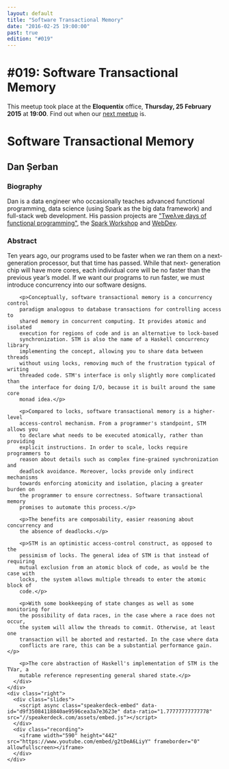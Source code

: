 ```yaml
---
layout: default
title: "Software Transactional Memory"
date: "2016-02-25 19:00:00"
past: true
edition: "#019"
---
```


<div class="description">
  <h1><span class="edition-number">#019</span>: Software Transactional Memory</h1>
  <p>This meetup took place at the <strong>Eloquentix</strong> office,
    <strong>Thursday, 25 February 2015</strong> at <strong>19:00</strong>.
    Find out when our <a href="/next">next meetup</a> is.</p>
</div>

<div class="clear-fix"></div>

<div class="presentation">
  <h1>Software Transactional Memory</h1>
  <div class="details">
    <div class="left">
      <div class="biography">
        <h2 class="speaker">Dan Șerban</h2>
        <h3>Biography</h3>
        <p>Dan is a data engineer who occasionally teaches advanced functional
        programming, data science (using Spark as the big data framework) and
        full-stack web development. His passion projects are
        <a href="http://lambda.rosedu.org/">"Tweλve days of functional programming"</a>,
        the <a href="http://is.gd/sparkworkshop">Spark Workshop</a> and
        <a href="http://webdevupb.github.io/">WebDev</a>.</p>
      </div>
      <div class="abstract">
        <h3>Abstract</h3>
        <p>Ten years ago, our programs used to be faster when we ran them on a
        next-generation processor, but that time has passed. While that next-
        generation chip will have more cores, each individual core will be no
        faster than the previous year’s model. If we want our programs to run
        faster, we must introduce concurrency into our software designs.</p>

        <p>Conceptually, software transactional memory is a concurrency control
        paradigm analogous to database transactions for controlling access to
        shared memory in concurrent computing. It provides atomic and isolated
        execution for regions of code and is an alternative to lock-based
        synchronization. STM is also the name of a Haskell concurrency library
        implementing the concept, allowing you to share data between threads
        without using locks, removing much of the frustration typical of writing
        threaded code. STM's interface is only slightly more complicated than
        the interface for doing I/O, because it is built around the same core
        monad idea.</p>

        <p>Compared to locks, software transactional memory is a higher-level
        access-control mechanism. From a programmer's standpoint, STM allows you
        to declare what needs to be executed atomically, rather than providing
        explicit instructions. In order to scale, locks require programmers to
        reason about details such as complex fine-grained synchronization and
        deadlock avoidance. Moreover, locks provide only indirect mechanisms
        towards enforcing atomicity and isolation, placing a greater burden on
        the programmer to ensure correctness. Software transactional memory
        promises to automate this process.</p>

        <p>The benefits are composability, easier reasoning about concurrency and
        the absence of deadlocks.</p>

        <p>STM is an optimistic access-control construct, as opposed to the
        pessimism of locks. The general idea of STM is that instead of requiring
        mutual exclusion from an atomic block of code, as would be the case with
        locks, the system allows multiple threads to enter the atomic block of
        code.</p>

        <p>With some bookkeeping of state changes as well as some monitoring for
        the possibility of data races, in the case where a race does not occur,
        the system will allow the threads to commit. Otherwise, at least one
        transaction will be aborted and restarted. In the case where data
        conflicts are rare, this can be a substantial performance gain.</p>

        <p>The core abstraction of Haskell's implementation of STM is the TVar, a
        mutable reference representing general shared state.</p>
      </div>
    </div>
    <div class="right">
      <div class="slides">
        <script async class="speakerdeck-embed" data-id="d9f35084118840ae9596cea3a7e3623e" data-ratio="1.77777777777778" src="//speakerdeck.com/assets/embed.js"></script>
      </div>
      <div class="recording">
        <iframe width="590" height="442" src="https://www.youtube.com/embed/g2tDeA6LiyY" frameborder="0" allowfullscreen></iframe>
      </div>
    </div>
  </div>
</div>
